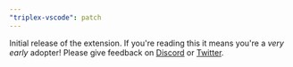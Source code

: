 ```yaml
---
"triplex-vscode": patch
---
```


Initial release of the extension. If you're reading this it means you're a _very
early_ adopter! Please give feedback on [Discord](https://discord.gg/nBzRBUEs4b)
or [Twitter](https://twitter.com/trytriplex).
